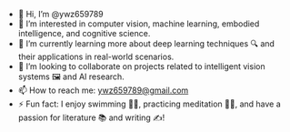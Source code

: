- 👋 Hi, I’m @ywz659789
- 👀 I’m interested in computer vision, machine learning, embodied intelligence, and cognitive science.
- 🌱 I’m currently learning more about deep learning techniques 🔍 and their applications in real-world scenarios.
- 💞️ I’m looking to collaborate on projects related to intelligent vision systems 🖼️ and AI research.
- 📫 How to reach me: ywz659789@gmail.com
- ⚡ Fun fact: I enjoy swimming 🏊‍♂️, practicing meditation 🧘‍♀️, and have a passion for literature 📚 and writing ✍️!

